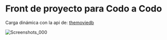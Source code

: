 <h1>Front de proyecto para Codo a Codo</h1>
<p>
  Carga dinámica con la api de: <a href="https://developer.themoviedb.org/docs/getting-started">themoviedb</a>
</p>

![Screenshots_000](https://github.com/Mpablom/IntegradorFrontCaC/assets/100524470/072fae4b-4051-46be-992b-5927c17efbf6)
